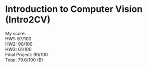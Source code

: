 # Introduction to Computer Vision (Intro2CV)

My score: \
HW1: 67/100 \
HW2: 90/100 \
HW3: 61/100 \
Final Project: 90/100 \
Total: 79.6/100 (B)
